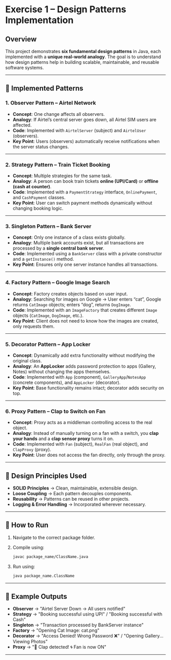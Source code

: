 # Exercise 1 – Design Patterns Implementation

## Overview

This project demonstrates **six fundamental design patterns** in Java, each implemented with a **unique real-world analogy**.
The goal is to understand how design patterns help in building scalable, maintainable, and reusable software systems.

---

## 🔹 Implemented Patterns

### 1. **Observer Pattern – Airtel Network**

* **Concept**: One change affects all observers.
* **Analogy**: If Airtel’s central server goes down, all Airtel SIM users are affected.
* **Code**: Implemented with `AirtelServer` (subject) and `AirtelUser` (observers).
* **Key Point**: Users (observers) automatically receive notifications when the server status changes.

---

### 2. **Strategy Pattern – Train Ticket Booking**

* **Concept**: Multiple strategies for the same task.
* **Analogy**: A person can book train tickets **online (UPI/Card)** or **offline (cash at counter)**.
* **Code**: Implemented with a `PaymentStrategy` interface, `OnlinePayment`, and `CashPayment` classes.
* **Key Point**: User can switch payment methods dynamically without changing booking logic.

---

### 3. **Singleton Pattern – Bank Server**

* **Concept**: Only one instance of a class exists globally.
* **Analogy**: Multiple bank accounts exist, but all transactions are processed by a **single central bank server**.
* **Code**: Implemented using a `BankServer` class with a private constructor and a `getInstance()` method.
* **Key Point**: Ensures only one server instance handles all transactions.

---

### 4. **Factory Pattern – Google Image Search**

* **Concept**: Factory creates objects based on user input.
* **Analogy**: Searching for images on Google → User enters “cat”, Google returns `CatImage` objects; enters “dog”, returns `DogImage`.
* **Code**: Implemented with an `ImageFactory` that creates different `Image` objects (`CatImage`, `DogImage`, etc.).
* **Key Point**: Client does not need to know how the images are created, only requests them.

---

### 5. **Decorator Pattern – App Locker**

* **Concept**: Dynamically add extra functionality without modifying the original class.
* **Analogy**: An **AppLocker** adds password protection to apps (Gallery, Notes) without changing the apps themselves.
* **Code**: Implemented with `App` (component), `GalleryApp`/`NotesApp` (concrete components), and `AppLocker` (decorator).
* **Key Point**: Base functionality remains intact; decorator adds security on top.

---

### 6. **Proxy Pattern – Clap to Switch on Fan**

* **Concept**: Proxy acts as a middleman controlling access to the real object.
* **Analogy**: Instead of manually turning on a fan with a switch, you **clap your hands** and a **clap sensor proxy** turns it on.
* **Code**: Implemented with `Fan` (subject), `RealFan` (real object), and `ClapProxy` (proxy).
* **Key Point**: User does not access the fan directly, only through the proxy.

---

## 🔹 Design Principles Used

* **SOLID Principles** → Clean, maintainable, extensible design.
* **Loose Coupling** → Each pattern decouples components.
* **Reusability** → Patterns can be reused in other projects.
* **Logging & Error Handling** → Incorporated wherever necessary.

---

## 🔹 How to Run

1. Navigate to the correct package folder.
2. Compile using:

   ```sh
   javac package_name/ClassName.java
   ```
3. Run using:

   ```sh
   java package_name.ClassName
   ```

---

## 🔹 Example Outputs

* **Observer** → "Airtel Server Down → All users notified"
* **Strategy** → "Booking successful using UPI" / "Booking successful with Cash"
* **Singleton** → "Transaction processed by BankServer instance"
* **Factory** → "Opening Cat Image: cat.png"
* **Decorator** → "Access Denied! Wrong Password ❌" / "Opening Gallery... Viewing Photos"
* **Proxy** → "👏 Clap detected! 🌀 Fan is now ON"

---
